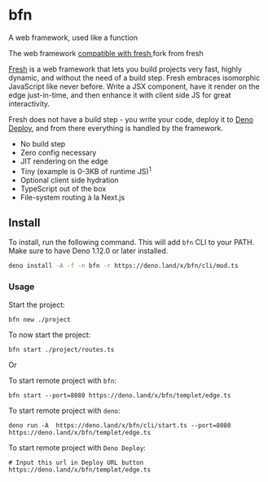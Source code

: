 # bfn

A web framework, used like a function

The web framework [compatible with fresh](https://bfn-fresh.deno.dev/),fork from fresh

[Fresh](https://fresh.deno.dev/) is a web framework that lets you build projects very fast, highly dynamic,
and without the need of a build step. Fresh embraces isomorphic JavaScript like
never before. Write a JSX component, have it render on the edge just-in-time,
and then enhance it with client side JS for great interactivity.

Fresh does not have a build step - you write your code, deploy it to
[Deno Deploy](https://deno.com/deploy), and from there everything is handled by
the framework.

- No build step
- Zero config necessary
- JIT rendering on the edge
- Tiny (example is 0-3KB of runtime JS)<sup>1</sup>
- Optional client side hydration
- TypeScript out of the box
- File-system routing à la Next.js

## Install

To install, run the following command. This will add `bfn` CLI to your PATH.
Make sure to have Deno 1.12.0 or later installed.

```sh
deno install -A -f -n bfn -r https://deno.land/x/bfn/cli/mod.ts
```

### Usage

Start the project:

```sh
bfn new ./project
```

To now start the project:

```
bfn start ./project/routes.ts
```
Or

To start remote project with `bfn`:

```
bfn start --port=8080 https://deno.land/x/bfn/templet/edge.ts
```

To start remote project with `deno`:

```
deno run -A  https://deno.land/x/bfn/cli/start.ts --port=8080 https://deno.land/x/bfn/templet/edge.ts
```

To start remote project with `Deno Deploy`:

```
# Input this url in Deploy URL button
https://deno.land/x/bfn/templet/edge.ts
```